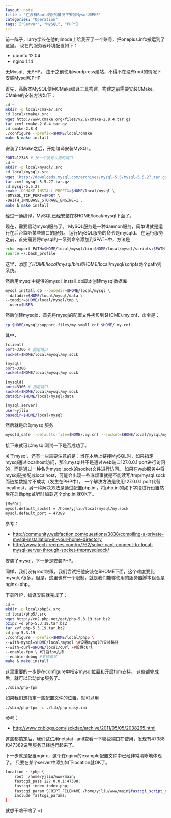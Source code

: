 ```yaml
---
layout: note
title : "在没有Root权限的情况下安装Mysql和PHP"
categories: "Operation"
tags: ["Server", "MySQL", "PHP"]
---
```

前一阵子，larry学长在他的linode上给我开了一个账号，把oneplus.info搬运到了这里。
现在的服务器环境配置如下：

* ubuntu 12.04
* nginx 1.14

无Mysql、无PHP。
由于之前使用wordpress建站，不得不在没有root的情况下安装Mysql和PHP

首先，高版本MySQL使用CMake编译工具构建，构建之前需要安装CMake。
CMake的安装方法如下：

~~~bash
cd ~
mkdir -p local/cmake/.src
cd local/cmake/.src
wget http://www.cmake.org/files/v2.8/cmake-2.8.4.tar.gz
tar zxvf cmake-2.8.4.tar.gz
cd cmake-2.8.4
./configure --prefix=$HOME/local/cmake
make & make install
~~~

安装了CMake之后，开始编译安装MySQL。

~~~bash
PORT=12345 # 找一个没有人用的端口
cd ~
mkdir -p local/mysql/.src
cd local/mysql/.src
wget 'http://downloads.mysql.com/archives/mysql-5.5/mysql-5.5.27.tar.gz'
tar zxvf mysql-5.5.27.tar.gz
cd mysql-5.5.27
cmake -DCMAKE_INSTALL_PREFIX=$HOME/local/mysql \
-DMYSQL_TCP_PORT=$PORT \
-DWITH_INNOBASE_STORAGE_ENGINE=1 .
make & make install
~~~

经过一通编译，MySQL已经安装在$HOME/local/mysql下面了。

现在，需要启动mysql服务了。
MySQL服务是一种daemon服务，简单讲就是运行在后台监听某些端口的服务。
运行MySQL服务的命令是mysqld。
在运行服务之前，首先需要将mysql的一系列命令添加到$PATH中，方法是
~~~bash
echo export PATH=$HOME/local/mysql/bin:$HOME/local/mysql/scripts:$PATH >> ~/.bash_profile
source ~/.bash_profile
~~~

这里，添加了$HOME/local/mysql/bin和$HOME/local/mysql/scripts两个path到系统。

然后用mysql中提供的mysql_install_db脚本创建mysql数据库

~~~bash
mysql_install_db --basedir=$HOME/local/mysql \
--datadir=$HOME/local/mysql/data \
--tmpdir=$HOME/local/mysql/tmp \
--user=$USER
~~~

然后创建mysqld，首先将mysql的配置文件拷贝到$HOME/.my.cnf，命令是：

~~~bash
cp $HOME/mysql/support-files/my-small.cnf $HOME/.my.cnf
~~~

其中，
~~~bash
[client]
port=3306 # 指定端口
socket=$HOME/local/mysql/my.sock

[mysql]
port=3306
socket=$HOME/local/mysql/my.sock

[mysqld]
port=3306 # 指定端口
socket=$HOME/local/mysql/my.sock
datadir=$HOME/local/mysql/data

[mysql.server]
user=yjliu
basedir=$HOME/local/mysql
~~~

然后就是启动mysql服务

~~~bash
mysqld_safe --defaults-file=$HOME/.my.cnf --socket=$HOME/local/mysql/my.sock &
~~~

接下来就可以mysql测试一下是否成功了。

关于mysql，还有一些需要注意的是：当在本地上链接MySQL时，如果指定mysql通过localhost访问，那么mysql并不是通过web端口127.0.0.1:port进行访问的，而是通过一种名为mysql.sock的socket文件进行访问。
如果在web服务中将mysql链接配成localhost，可能会出现一些麻烦事就是不能读写/tmp/mysql.sock而链接数据库不成功（发生在PHP中）。
一个解决方法是使用127.0.0.1:port代替localhost，另一种解决方法是通过配置php.ini，将php.ini的如下字段进行设置然后在启动php监听时加载这个php.ini就OK了。

~~~bash
[MySQL]
mysql.default_socket = /home/yjliu/local/mysql/my.sock
mysql.default_port = 47389
~~~

参考：

* http://community.webfaction.com/questions/3838/compiling-a-private-mysql-installation-in-your-home-directory
* http://www.tech-recipes.com/rx/762/solve-cant-connect-to-local-mysql-server-through-socket-tmpmysqlsock/

安装了mysql，下一步是安装PHP。

同样，我们没有root权限，我们尝试把他安装在$HOME下面，这个难度要比mysql小很多。但是，这里也有一个限制，就是我们能够使用的服务器脚本组合是nginx+php。

下载PHP，编译安装就完成了：

~~~bash
cd ~
mkdir -p local/php5/.src
cd local/php5/.src
wget http://cn2.php.net/get/php-5.3.19.tar.bz2
bzip2 –d php-5.3.19.tar.bz2
tar xvf php-5.3.19.tar.bz2
cd php-5.3.19
./configure --prefix=$HOME/local/php5 \
--with-mysql=$HOME/local/mysql \#设置mysql的安装路径
--with-curl=$HOME/local/cUrl \#设置cUrl
--enable-fpm \ #开启fpm支持
--enable-debug #支持调试
make & make install
~~~

这里重要的一步是在configure中指定mysql位置和开启fpm支持。
这些都完成后，就可以启动php服务了。

~~~bash
./sbin/php-fpm
~~~

如果我们想指定一些配置文件的位置，就可以用
~~~bash
./sbin/php-fpm -c ./lib/php-easy.ini
~~~

参考：
* http://www.cnblogs.com/jsckdao/archive/2011/05/05/2038265.html

这些都搞定后，我们试试用netstat –antl查看一下哪些端口在使用，发现有47388和47389说明服务已经运行起来了。

下一步就是配置nginx，这个在nginx的example配置文件中已经非常清晰地体现了。
只要在某个server中添加如下location就OK了。

~~~bash
location ~ \php {
    root  /home/yjliu/www/main;
    fastcgi_pass 127.0.0.1:47388;
    fastcgi_index index.php;
    fastcgi_param SCRIPT_FILENAME /home/yjliu/www/main$fastcgi_script_name;
    include fastcgi_params;
}
~~~

就想干啥干啥了 =)
